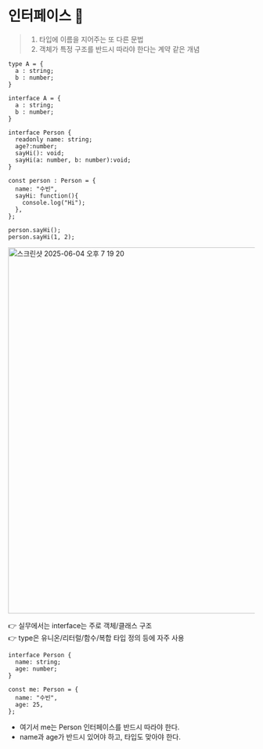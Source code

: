 # 인터페이스 🍞  
> 1. 타입에 이름을 지어주는 또 다른 문법 <br/>
> 2. 객체가 특정 구조를 반드시 따라야 한다는 계약 같은 개념

```tsx
type A = {
  a : string;
  b : number;
}
```
```tsx
interface A = {
  a : string;
  b : number;
}
```

```tsx
interface Person {
  readonly name: string;
  age?:number;
  sayHi(): void;
  sayHi(a: number, b: number):void;
}

const person : Person = {
  name: "수빈",
  sayHi: function(){
    console.log("Hi");
  },
};

person.sayHi();
person.sayHi(1, 2);
```

<img width="747" alt="스크린샷 2025-06-04 오후 7 19 20" src="https://github.com/user-attachments/assets/c129831a-4b82-40cb-b3c8-f92a61a7c3d4" />

👉 실무에서는 interface는 주로 객체/클래스 구조 <br />
👉 type은 유니온/리터럴/함수/복합 타입 정의 등에 자주 사용

```tsx
interface Person {
  name: string;
  age: number;
}

const me: Person = {
  name: "수빈",
  age: 25,
};
```

- 여기서 me는 Person 인터페이스를 반드시 따라야 한다.
- name과 age가 반드시 있어야 하고, 타입도 맞아야 한다.
